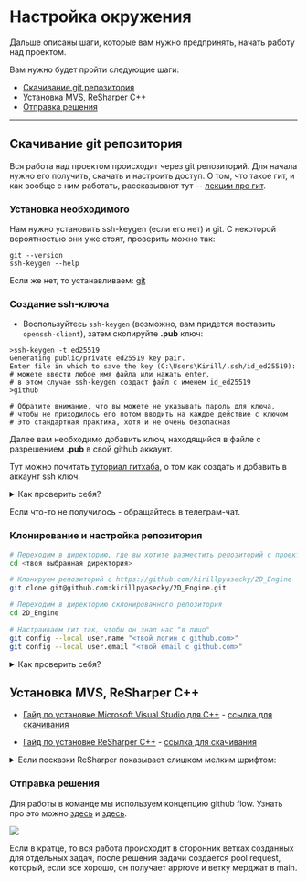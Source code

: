 # Настройка окружения

Дальше описаны шаги, которые вам нужно предпринять, начать работу над проектом.

Вам нужно будет пройти следующие шаги:

- [Скачивание git репозитория](#git)
- [Установка MVS, ReSharper C++](#install_ide)
- [Отправка решения](#code)

---

## Скачивание git репозитория <a id='git'/>

Вся работа над проектом происходит через git репозиторий. Для начала нужно
его получить, скачать и настроить доступ.
О том, что такое гит, и как вообще с ним работать, рассказывают тут -- [лекции про
гит](https://yadi.sk/i/YUe3SJYo11EChA).

### Установка необходимого

Нам нужно установить ssh-keygen (если его нет) и git.
С некоторой вероятностью они уже стоят, проверить можно так:

```shell
git --version
ssh-keygen --help
```

Если же нет, то устанавливаем: [git](https://git-scm.com/download/win)

### Создание ssh-ключа
- Воспользуйтесь `ssh-keygen` (возможно, вам придется поставить `openssh-client`), затем скопируйте **.pub** ключ:

```shell
>ssh-keygen -t ed25519
Generating public/private ed25519 key pair.
Enter file in which to save the key (C:\Users\Kirill/.ssh/id_ed25519):
# можете ввести любое имя файла или нажать enter,
# в этом случае ssh-keygen создаст файл с именем id_ed25519
>github 

# Обратите внимание, что вы можете не указывать пароль для ключа,
# чтобы не приходилось его потом вводить на каждое действие c ключом
# Это стандартная практика, хотя и не очень безопасная
```
Далее вам необходимо добавить ключ, находящийся в файле с разрешением **.pub** в свой github аккаунт. 

Тут можно почитать [туториал гитхаба](https://docs.github.com/en/authentication/connecting-to-github-with-ssh/adding-a-new-ssh-key-to-your-github-account), о том как создать и добавить в аккаунт ssh ключ.

<details><summary><a>Как проверить себя?</a></summary>

Проверьте, что ssh соединение установлено:

   ```bash
   >ssh -T git@github.com
   The authenticity of host 'github.com (IP ADDRESS)' can not be established.
   ED25519 key fingerprint is SHA256:+DiY3wvvV6TuJJhbpZisF/zLDA0zPMSvHdkr4UvCOqU.
   Are you sure you want to continue connecting (yes/no)?
   >yes
   Hi USERNAME! You have successfully authenticated, but GitHub does not provide shell access.
   ```
</details>

Если что-то не получилось - обращайтесь в телеграм-чат.

### Клонирование и настройка репозитория

```bash
# Переходим в директорию, где вы хотите разместить репозиторий с проектом
cd <твоя выбранная директория>

# Клонируем репозиторий с https://github.com/kirillpyasecky/2D_Engine
git clone git@github.com:kirillpyasecky/2D_Engine.git

# Переходим в директорию склонированного репозитория
cd 2D_Engine

# Настраиваем гит так, чтобы он знал нас "в лицо"
git config --local user.name "<твой логин с github.com>"
git config --local user.email "<твой email с github.com>"

```

<details><summary><a>Как проверить себя?</a></summary>

Проверьте, что git настроен корректно (находясь в внутри репозитория):

   ```bash
   > git status
   On branch main
   Your branch is up to date with 'origin/main'.

   nothing to commit, working tree clean
   ```
 (ветка может быть другая)
</details>

## Установка MVS, ReSharper C++ <a id='install_ide'/> ##

- [Гайд по  установке Microsoft Visual Studio для С++](https://www.youtube.com/watch?v=f9QZQumiC8I) - [ссылка для скачивания](https://visualstudio.microsoft.com/ru/vs/community/)

* [Гайд по установке ReSharper C++](https://www.youtube.com/watch?v=MJJ2GAPg1jE) - [ссылка для скачивания](https://www.jetbrains.com/resharper-cpp/)

<details><summary><a>Если посказки ReSharper показывает слишком
мелким шрифтом:</a></summary>
  Заходим в Tools>>Options>Environment>Fonts and Colors>
  и меняем шрифт для 'Statement Completion' и 'Find Results Window', в графе 'show settings for'.
</details>

### Отправка решения <a id='code'/>

Для работы в команде мы используем концепцию github flow. Узнать про 
это можно [здесь](https://www.youtube.com/watch?v=43WLFU2LEMs) и [здесь](https://docs.github.com/ru/get-started/using-github/github-flow). 

![](https://lanziani.com/slides/gitflow/images/gitflow_1.png)

Если в кратце, то вся работа происходит в сторонних ветках созданных для отдельных задач, после решения задачи создается pool request, который, если все хорошо, он получает approve и ветку мерджат в main.
